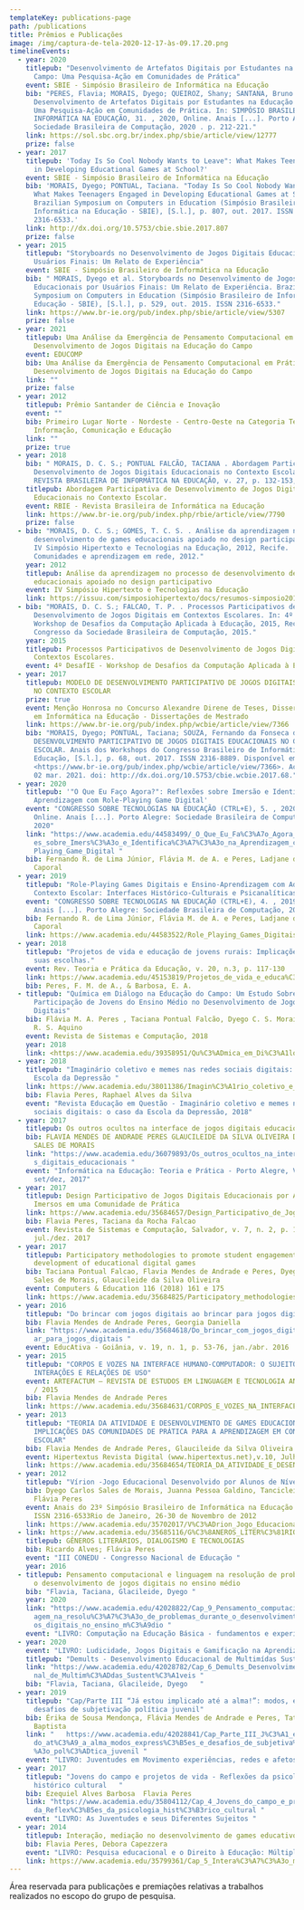 ```yaml
---
templateKey: publications-page
path: /publications
title: Prêmios e Publicações
image: /img/captura-de-tela-2020-12-17-às-09.17.20.png
timelineEvents:
  - year: 2020
    titlepub: "Desenvolvimento de Artefatos Digitais por Estudantes na Educação do
      Campo: Uma Pesquisa-Ação em Comunidades de Prática"
    event: SBIE - Simpósio Brasileiro de Informática na Educação
    bib: "PERES, Flavia; MORAIS, Dyego; QUEIROZ, Shany; SANTANA, Bruno.
      Desenvolvimento de Artefatos Digitais por Estudantes na Educação do Campo:
      Uma Pesquisa-Ação em Comunidades de Prática. In: SIMPÓSIO BRASILEIRO DE
      INFORMÁTICA NA EDUCAÇÃO, 31. , 2020, Online. Anais [...]. Porto Alegre:
      Sociedade Brasileira de Computação, 2020 . p. 212-221."
    link: https://sol.sbc.org.br/index.php/sbie/article/view/12777
    prize: false
  - year: 2017
    titlepub: 'Today Is So Cool Nobody Wants to Leave": What Makes Teenagers Engaged
      in Developing Educational Games at School?'
    event: SBIE - Simpósio Brasileiro de Informática na Educação
    bib: 'MORAIS, Dyego; PONTUAL, Taciana. "Today Is So Cool Nobody Wants to Leave":
      What Makes Teenagers Engaged in Developing Educational Games at School?.
      Brazilian Symposium on Computers in Education (Simpósio Brasileiro de
      Informática na Educação - SBIE), [S.l.], p. 807, out. 2017. ISSN
      2316-6533.'
    link: http://dx.doi.org/10.5753/cbie.sbie.2017.807
    prize: false
  - year: 2015
    titlepub: "Storyboards no Desenvolvimento de Jogos Digitais Educacionais por
      Usuários Finais: Um Relato de Experiência"
    event: SBIE - Simpósio Brasileiro de Informática na Educação
    bib: " MORAIS, Dyego et al. Storyboards no Desenvolvimento de Jogos Digitais
      Educacionais por Usuários Finais: Um Relato de Experiência. Brazilian
      Symposium on Computers in Education (Simpósio Brasileiro de Informática na
      Educação - SBIE), [S.l.], p. 529, out. 2015. ISSN 2316-6533."
    link: https://www.br-ie.org/pub/index.php/sbie/article/view/5307
    prize: false
  - year: 2021
    titlepub: Uma Análise da Emergência de Pensamento Computacional em Práticas de
      Desenvolvimento de Jogos Digitais na Educação do Campo
    event: EDUCOMP
    bib: Uma Análise da Emergência de Pensamento Computacional em Práticas de
      Desenvolvimento de Jogos Digitais na Educação do Campo
    link: ""
    prize: false
  - year: 2012
    titlepub: Prêmio Santander de Ciência e Inovação
    event: ""
    bib: Primeiro Lugar Norte - Nordeste - Centro-Oeste na Categoria Tecnologias da
      Informação, Comunicação e Educação
    link: ""
    prize: true
  - year: 2018
    bib: " MORAIS, D. C. S.; PONTUAL FALCÃO, TACIANA . Abordagem Participativa de
      Desenvolvimento de Jogos Digitais Educacionais no Contexto Escolar.
      REVISTA BRASILEIRA DE INFORMÁTICA NA EDUCAÇÃO, v. 27, p. 132-153, 2019."
    titlepub: Abordagem Participativa de Desenvolvimento de Jogos Digitais
      Educacionais no Contexto Escolar.
    event: RBIE - Revista Brasileira de Informática na Educação
    link: https://www.br-ie.org/pub/index.php/rbie/article/view/7790
    prize: false
  - bib: "MORAIS, D. C. S.; GOMES, T. C. S. . Análise da aprendizagem no processo de
      desenvolvimento de games educacionais apoiado no design participativo. In:
      IV Simpósio Hipertexto e Tecnologias na Educação, 2012, Recife.
      Comunidades e aprendizagem em rede, 2012."
    year: 2012
    titlepub: Análise da aprendizagem no processo de desenvolvimento de games
      educacionais apoiado no design participativo
    event: IV Simpósio Hipertexto e Tecnologias na Educação
    link: https://issuu.com/simposiohipertexto/docs/resumos-simposio2012
  - bib: "MORAIS, D. C. S.; FALCAO, T. P. . Processos Participativos de
      Desenvolvimento de Jogos Digitais em Contextos Escolares. In: 4º DesafIE -
      Workshop de Desafios da Computação Aplicada à Educação, 2015, Recife. XXXV
      Congresso da Sociedade Brasileira de Computação, 2015."
    year: 2015
    titlepub: Processos Participativos de Desenvolvimento de Jogos Digitais em
      Contextos Escolares.
    event: 4º DesafIE - Workshop de Desafios da Computação Aplicada à Educação
  - year: 2017
    titlepub: MODELO DE DESENVOLVIMENTO PARTICIPATIVO DE JOGOS DIGITAIS EDUCACIONAIS
      NO CONTEXTO ESCOLAR
    prize: true
    event: Menção Honrosa no Concurso Alexandre Direne de Teses, Dissertações e TCCs
      em Informática na Educação - Dissertações de Mestrado
    link: https://www.br-ie.org/pub/index.php/wcbie/article/view/7366
    bib: "MORAIS, Dyego; PONTUAL, Taciana; SOUZA, Fernando da Fonseca de. MODELO DE
      DESENVOLVIMENTO PARTICIPATIVO DE JOGOS DIGITAIS EDUCACIONAIS NO CONTEXTO
      ESCOLAR. Anais dos Workshops do Congresso Brasileiro de Informática na
      Educação, [S.l.], p. 68, out. 2017. ISSN 2316-8889. Disponível em:
      <https://www.br-ie.org/pub/index.php/wcbie/article/view/7366>. Acesso em:
      02 mar. 2021. doi: http://dx.doi.org/10.5753/cbie.wcbie.2017.68."
  - year: 2020
    titlepub: '"O Que Eu Faço Agora?": Reflexões sobre Imersão e Identificação na
      Aprendizagem com Role-Playing Game Digital'
    event: "CONGRESSO SOBRE TECNOLOGIAS NA EDUCAÇÃO (CTRL+E), 5. , 2020, Evento
      Online. Anais [...]. Porto Alegre: Sociedade Brasileira de Computação,
      2020"
    link: "https://www.academia.edu/44583499/_O_Que_Eu_Fa%C3%A7o_Agora_Reflex%C3%B5\
      es_sobre_Imers%C3%A3o_e_Identifica%C3%A7%C3%A3o_na_Aprendizagem_com_Role_\
      Playing_Game_Digital "
    bib: Fernando R. de Lima Júnior, Flávia M. de A. e Peres, Ladjane de F. R.
      Caporal
  - year: 2019
    titlepub: "Role-Playing Games Digitais e Ensino-Aprendizagem com Adolescentes em
      Contexto Escolar: Interfaces Histórico-Culturais e Psicanalíticas"
    event: "CONGRESSO SOBRE TECNOLOGIAS NA EDUCAÇÃO (CTRL+E), 4. , 2019, Recife.
      Anais [...]. Porto Alegre: Sociedade Brasileira de Computação, 2019"
    bib: Fernando R. de Lima Júnior, Flávia M. de A. e Peres, Ladjane de F. R.
      Caporal
    link: https://www.academia.edu/44583522/Role_Playing_Games_Digitais_e_Ensino_Aprendizagem_com_Adolescentes_em_Contexto_Escolar_Interfaces_Hist%C3%B3rico_Culturais_e_Psicanal%C3%ADticas
  - year: 2018
    titlepub: "Projetos de vida e educação de jovens rurais: Implicações do campo em
      suas escolhas."
    event: Rev. Teoria e Prática da Educação, v. 20, n.3, p. 117-130
    link: https://www.academia.edu/45153819/Projetos_de_vida_e_educa%C3%A7%C3%A3o_de_jovens_rurais_Implica%C3%A7%C3%B5es_do_campo_em_suas_escolhas
    bib: Peres, F. M. de A., & Barbosa, E. A.
  - titlepub: "Química em Diálogo na Educação do Campo: Um Estudo Sobre a
      Participação de Jovens do Ensino Médio no Desenvolvimento de Jogos
      Digitais"
    bib: Flávia M. A. Peres , Taciana Pontual Falcão, Dyego C. S. Morais, Jhonatan
      R. S. Aquino
    event: Revista de Sistemas e Computação, 2018
    year: 2018
    link: <https://www.academia.edu/39358951/Qu%C3%ADmica_em_Di%C3%A1logo_na_Educa%C3%A7%C3%A3o_do_Campo_Um_Estudo_Sobre_a_Participa%C3%A7%C3%A3o_de_Jovens_do_Ensino_M%C3%A9dio_no_Desenvolvimento_de_Jogos_Digitais>
  - year: 2018
    titlepub: "Imaginário coletivo e memes nas redes sociais digitais: o caso da
      Escola da Depressão "
    link: https://www.academia.edu/38011386/Imagin%C3%A1rio_coletivo_e_memes_nas_redes_sociais_digitais_o_caso_da_Escola_da_Depress%C3%A3o
    bib: Flavia Peres, Raphael Alves da Silva
    event: "Revista Educação em Questão - Imaginário coletivo e memes nas redes
      sociais digitais: o caso da Escola da Depressão, 2018"
  - year: 2017
    titlepub: Os outros ocultos na interface de jogos digitais educacionais
    bib: FLAVIA MENDES DE ANDRADE PERES GLAUCILEIDE DA SILVA OLIVEIRA DYEGO CARLOS
      SALES DE MORAIS
    link: "https://www.academia.edu/36079893/Os_outros_ocultos_na_interface_de_jogo\
      s_digitais_educacionais "
    event: "Informática na Educação: Teoria e Prática - Porto Alegre, V.20, n.03
      set/dez, 2017"
  - year: 2017
    titlepub: Design Participativo de Jogos Digitais Educacionais por Adolescentes
      Imersos em uma Comunidade de Prática
    link: https://www.academia.edu/35684657/Design_Participativo_de_Jogos_Digitais_Educacionais_por_Adolescentes_Imersos_em_uma_Comunidade_de_Pr%C3%A1tica
    bib: Flavia Peres, Taciana da Rocha Falcao
    event: Revista de Sistemas e Computação, Salvador, v. 7, n. 2, p. 189-205,
      jul./dez. 2017
  - year: 2017
    titlepub: Participatory methodologies to promote student engagement in the
      development of educational digital games
    bib: Taciana Pontual Falcao, Flavia Mendes de Andrade e Peres, Dyego Carlos
      Sales de Morais, Glaucileide da Silva Oliveira
    event: Computers & Education 116 (2018) 161 e 175
    link: https://www.academia.edu/35684825/Participatory_methodologies_to_promote_student_engagement_in_the_development_of_educational_digital_games
  - year: 2016
    titlepub: "Do brincar com jogos digitais ao brincar para jogos digitais "
    bib: Flavia Mendes de Andrade Peres, Georgia Daniella
    link: "https://www.academia.edu/35684618/Do_brincar_com_jogos_digitais_ao_brinc\
      ar_para_jogos_digitais "
    event: EducAtiva - Goiânia, v. 19, n. 1, p. 53-76, jan./abr. 2016
  - year: 2015
    titlepub: "CORPOS E VOZES NA INTERFACE HUMANO-COMPUTADOR: O SUJEITO ENTRE
      INTERAÇÕES E RELAÇÕES DE USO"
    event: ARTEFACTUM – REVISTA DE ESTUDOS EM LINGUAGEM E TECNOLOGIA ANO VII – N° 1
      / 2015
    bib: Flavia Mendes de Andrade Peres
    link: https://www.academia.edu/35684631/CORPOS_E_VOZES_NA_INTERFACE_HUMANO_COMPUTADOR_O_SUJEITO_ENTRE_INTERA%C3%87%C3%95ES_E_RELA%C3%87%C3%95ES_DE_USO
  - year: 2013
    titlepub: "TEORIA DA ATIVIDADE E DESENVOLVIMENTO DE GAMES EDUCACIONAIS:
      IMPLICAÇÕES DAS COMUNIDADES DE PRÁTICA PARA A APRENDIZAGEM EM CONTEXTO
      ESCOLAR"
    bib: Flavia Mendes de Andrade Peres, Glaucileide da Silva Oliveira
    event: Hipertextus Revista Digital (www.hipertextus.net),v.10, Julho. 2013
    link: https://www.academia.edu/35684654/TEORIA_DA_ATIVIDADE_E_DESENVOLVIMENTO_DE_GAMES_EDUCACIONAIS_IMPLICA%C3%87%C3%95ES_DAS_COMUNIDADES_DE_PR%C3%81TICA_PARA_A_APRENDIZAGEM_EM_CONTEXTO_ESCOLAR
  - year: 2012
    titlepub: "Vírion -Jogo Educacional Desenvolvido por Alunos de Nível Médio "
    bib: Dyego Carlos Sales de Morais, Juanna Pessoa Galdino, Tancicleide Gomes,
      Flávia Peres
    event: Anais do 23º Simpósio Brasileiro de Informática na Educação (SBIE 2012),
      ISSN 2316-6533Rio de Janeiro, 26-30 de Novembro de 2012
    link: https://www.academia.edu/35702017/V%C3%ADrion_Jogo_Educacional_Desenvolvido_por_Alunos_de_N%C3%ADvel_M%C3%A9dio
  - link: https://www.academia.edu/35685116/G%C3%8ANEROS_LITER%C3%81RIOS_DIALOGISMO_E_TECNOLOGIAS
    titlepub: GÊNEROS LITERÁRIOS, DIALOGISMO E TECNOLOGIAS
    bib: Ricardo Alves; Flávia Peres
    event: "III CONEDU - Congresso Nacional de Educação "
    year: 2016
  - titlepub: Pensamento computacional e linguagem na resolução de problemas durante
      o desenvolvimento de jogos digitais no ensino médio
    bib: "Flavia, Taciana, Glacileide, Dyego "
    year: 2020
    link: "https://www.academia.edu/42028822/Cap_9_Pensamento_computacional_e_lingu\
      agem_na_resolu%C3%A7%C3%A3o_de_problemas_durante_o_desenvolvimento_de_jog\
      os_digitais_no_ensino_m%C3%A9dio "
    event: "LIVRO: Computação na Educação Básica - fundamentos e experiencia "
  - year: 2020
    event: "LIVRO: Ludicidade, Jogos Digitais e Gamificação na Aprendizagem"
    titlepub: "Demults - Desenvolvimento Educacional de Multimídas Sustentáveis "
    link: "https://www.academia.edu/42028782/Cap_6_Demults_Desenvolvimento_Educacio\
      nal_de_Multim%C3%ADdas_Sustent%C3%A1veis "
    bib: "Flavia, Taciana, Glacileide, Dyego   "
  - year: 2019
    titlepub: "Cap/Parte III “Já estou implicado até a alma!”: modos, expressões e
      desafios de subjetivação política juvenil"
    bib: Érika de Sousa Mendonça, Flávia Mendes de Andrade e Peres, Tatiane Alves
      Baptista
    link: "   https://www.academia.edu/42028841/Cap_Parte_III_J%C3%A1_estou_implica\
      do_at%C3%A9_a_alma_modos_express%C3%B5es_e_desafios_de_subjetiva%C3%A7%C3\
      %A3o_pol%C3%ADtica_juvenil "
    event: "LIVRO: Juventudes em Movimento experiências, redes e afetos"
  - year: 2017
    titlepub: "Jovens do campo e projetos de vida - Reflexões da psicologia
      histórico cultural   "
    bib: Ezequiel Alves Barbosa  Flavia Peres
    link: "https://www.academia.edu/35804112/Cap_4_Jovens_do_campo_e_projetos_de_vi\
      da_Reflex%C3%B5es_da_psicologia_hist%C3%B3rico_cultural "
    event: "LIVRO: As Juventudes e seus Diferentes Sujeitos "
  - year: 2014
    titlepub: Interação, mediação no desenvolvimento de games educativos
    bib: Flavia Peres, Debora Capezzera
    event: "LIVRO: Pesquisa educacional e o Direito à Educação: Múltiplas abordagens"
    link: https://www.academia.edu/35799361/Cap_5_Intera%C3%A7%C3%A3o_media%C3%A7%C3%A3o_no_desenvolvimento_de_games_educativos
---
```

Área reservada para publicações e premiações relativas a trabalhos realizados no escopo do grupo de pesquisa.